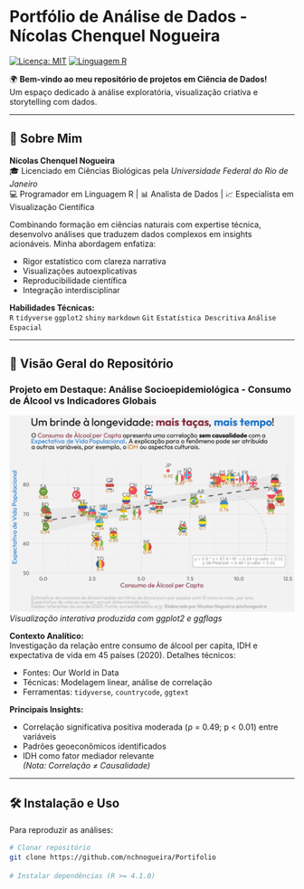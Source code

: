 # Portfólio de Análise de Dados - Nícolas Chenquel Nogueira

[![Licença: MIT](https://img.shields.io/badge/Licença-MIT-blue.svg)](https://opensource.org/licenses/MIT)
[![Linguagem R](https://img.shields.io/badge/Powered_by-R-276DC3?logo=R)](https://www.r-project.org)

🌍 **Bem-vindo ao meu repositório de projetos em Ciência de Dados!**  
Um espaço dedicado à análise exploratória, visualização criativa e storytelling com dados.

---

## 📌 Sobre Mim

**Nícolas Chenquel Nogueira**  
🎓 Licenciado em Ciências Biológicas pela *Universidade Federal do Rio de Janeiro*  
💻 Programador em Linguagem R | 📊 Analista de Dados | 📈 Especialista em Visualização Científica

Combinando formação em ciências naturais com expertise técnica, desenvolvo análises que traduzem dados complexos em insights acionáveis. Minha abordagem enfatiza:
- Rigor estatístico com clareza narrativa
- Visualizações autoexplicativas
- Reproducibilidade científica
- Integração interdisciplinar

**Habilidades Técnicas:**  
`R` `tidyverse` `ggplot2` `shiny` `markdown` `Git` `Estatística Descritiva` `Análise Espacial`

---

## 📂 Visão Geral do Repositório

### Projeto em Destaque: **Análise Socioepidemiológica - Consumo de Álcool vs Indicadores Globais**

![Gráfico de Correlação](Correlacao_Alcool_e_Expectativa_de_Vida/Plot_Correlacao_Causalidade.png)  
*Visualização interativa produzida com ggplot2 e ggflags*

**Contexto Analítico:**  
Investigação da relação entre consumo de álcool per capita, IDH e expectativa de vida em 45 países (2020). Detalhes técnicos:
- Fontes: Our World in Data
- Técnicas: Modelagem linear, análise de correlação
- Ferramentas: `tidyverse`, `countrycode`, `ggtext`

**Principais Insights:**  
- Correlação significativa positiva moderada (ρ = 0.49; p < 0.01) entre variáveis  
- Padrões geoeconômicos identificados  
- IDH como fator mediador relevante  
*(Nota: Correlação ≠ Causalidade)*

---

## 🛠️ Instalação e Uso

Para reproduzir as análises:

```bash
# Clonar repositório
git clone https://github.com/nchnogueira/Portifolio

# Instalar dependências (R >= 4.1.0)
```

